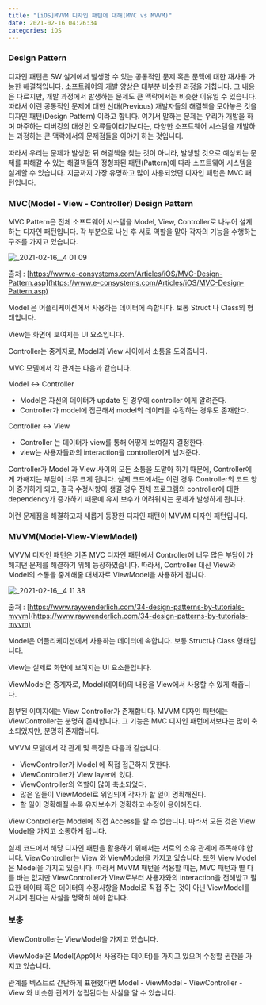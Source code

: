 ```yaml
---
title: "[iOS]MVVM 디자인 패턴에 대해(MVC vs MVVM)"
date: 2021-02-16 04:26:34
categories: iOS
---
```


### Design Pattern

디자인 패턴은 SW 설계에서 발생할 수 있는 공통적인 문제 혹은 문맥에 대한 재사용 가능한 해결책입니다. 소프트웨어의 개발 양상은 대부분 비슷한 과정을 거칩니다. 그 내용은 다르지만, 개발 과정에서 발생하는 문제도 큰 맥락에서는 비슷한 이유일 수 있습니다. 따라서 이런 공통적인 문제에 대한 선대(Previous) 개발자들의 해결책을 모아놓은 것을 디자인 패턴(Design Pattern) 이라고 합니다. 여기서 말하는 문제는 우리가 개발을 하며  마주하는 디버깅의 대상인 오류들이라기보다는, 다양한 소프트웨어 시스템을 개발하는 과정하는 큰 맥락에서의 문제점들을 이야기 하는 것입니다. 

따라서 우리는 문제가 발생한 뒤 해결책을 찾는 것이 아니라, 발생할 것으로 예상되는 문제를 피해갈 수 있는 해결책들의 정형화된 패턴(Pattern)에 따라 소프트웨어 시스템을 설계할 수 있습니다. 지금까지 가장 유명하고 많이 사용되었던 디자인 패턴은 MVC 패턴입니다. 

### MVC(Model - View - Controller) Design Pattern

MVC Pattern은 전체 소프트웨어 시스템을 Model, View, Controller로 나누어 설계하는 디자인 패턴입니다. 각 부분으로 나뉜 후 서로 역할을 맡아 각자의 기능을 수행하는 구조를 가지고 있습니다. 

![_2021-02-16__4 01 09](https://user-images.githubusercontent.com/55180768/107986377-433fb100-700f-11eb-9bbb-93d40c1b6af2.png)

출처 : [https://www.e-consystems.com/Articles/iOS/MVC-Design-Pattern.asp](https://www.e-consystems.com/Articles/iOS/MVC-Design-Pattern.asp)

Model 은 어플리케이션에서 사용하는 데이터에 속합니다. 보통 Struct 나 Class의 형태입니다. 

View는 화면에 보여지는 UI 요소입니다. 

Controller는 중계자로, Model과 View 사이에서 소통을 도와줍니다. 

MVC 모델에서 각 관계는 다음과 같습니다. 

Model ↔ Controller

- Model은 자신의 데이터가 update 된 경우에 controller 에게 알려준다.
- Controller가 model에 접근해서 model의 데이터를 수정하는 경우도 존재한다.

Controller ↔ View

- Controller 는 데이터가 view를 통해 어떻게 보여질지 결정한다.
- view는 사용자들과의 interaction을 controller에게 넘겨준다.

Controller가 Model 과 View 사이의 모든 소통을 도맡아 하기 때문에, Controller에게 가해지는 부담이 너무 크게 됩니다. 실제 코드에서는 이런 경우 Controller의 코드 양이 증가하게 되고, 결국 수정사항이 생길 경우 전체 프로그램의 controller에 대한 dependency가 증가하기 때문에 유지 보수가 어려워지는 문제가 발생하게 됩니다. 

이런 문제점을 해결하고자 새롭게 등장한 디자인 패턴이 MVVM 디자인 패턴입니다. 

### MVVM(Model-View-ViewModel)

MVVM 디자인 패턴은 기존 MVC 디자인 패턴에서 Controller에 너무 많은 부담이 가해지던 문제를 해결하기 위해 등장하였습니다. 따라서, Controller 대신 View와 Model의 소통을 중계해줄 대체자로 ViewModel을 사용하게 됩니다. 

![_2021-02-16__4 11 38](https://user-images.githubusercontent.com/55180768/107986381-45097480-700f-11eb-82cb-d117769e97db.png)

출처 : [https://www.raywenderlich.com/34-design-patterns-by-tutorials-mvvm](https://www.raywenderlich.com/34-design-patterns-by-tutorials-mvvm)

Model은 어플리케이션에서 사용하는 데이터에 속합니다. 보통 Struct나 Class 형태입니다. 

View는 실제로 화면에 보여지는 UI 요소들입니다. 

ViewModel은 중계자로, Model(데이터)의 내용을 View에서 사용할 수 있게 해줍니다. 

첨부된 이미지에는 View Controller가 존재합니다. MVVM 디자인 패턴에는 ViewController는 분명히 존재합니다. 그 기능은 MVC 디자인 패턴에서보다는 많이 축소되었지만, 분명히 존재합니다. 

MVVM 모델에서 각 관계 및 특징은 다음과 같습니다. 

- ViewController가 Model 에 직접 접근하지 못한다.
- ViewController가 View layer에 있다.
- ViewController의 역할이 많이 축소되었다.
- 많은 일들이 ViewModel로 위임되어 각자가 할 일이 명확해진다.
- 할 일이 명확해질 수록 유지보수가 명확하고 수정이 용이해진다.

View Controller는 Model에 직접 Access를 할 수 없습니다. 따라서 모든 것은 View Model을 가지고 소통하게 됩니다. 

실제 코드에서 해당 디자인 패턴을 활용하기 위해서는 서로의 소유 관계에 주목해야 합니다. ViewController는 View 와 ViewModel을 가지고 있습니다. 또한 View Model은 Model을 가지고 있습니다. 따라서 MVVM 패턴을 적용할 때는, MVC 패턴과 별 다를 바는 없지만 ViewController가 View로부터 사용자와의 interaction을 전해받고 필요한 데이터 혹은 데이터의 수정사항을 Model로 직접 주는 것이 아닌 ViewModel를 거치게 된다는 사실을 명확히 해야 합니다. 

### 보충

ViewController는 ViewModel을 가지고 있습니다. 

ViewModel은 Model(App에서 사용하는 데이터)를 가지고 있으며 수정할 권한을 가지고 있습니다. 

관계를 텍스트로 간단하게 표현했다면 Model - ViewModel - ViewController - View 와 비슷한 관계가 성립된다는 사실을 알 수 있습니다.
